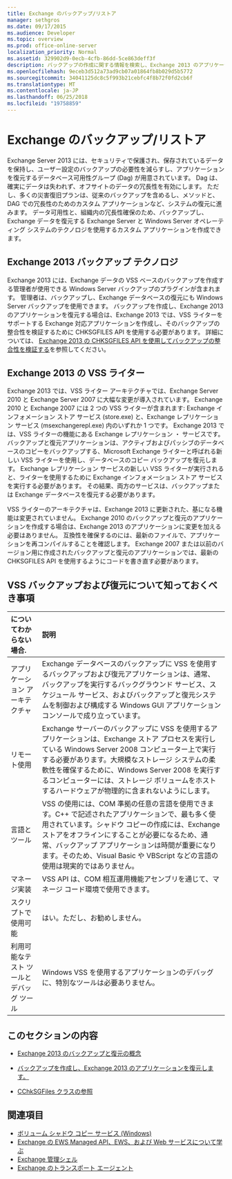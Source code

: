 ```yaml
---
title: Exchange のバックアップ/リストア
manager: sethgros
ms.date: 09/17/2015
ms.audience: Developer
ms.topic: overview
ms.prod: office-online-server
localization_priority: Normal
ms.assetid: 329902d9-0ecb-4cfb-86dd-5ce863deff3f
description: バックアップの作成に関する情報を検索し、Exchange 2013 のアプリケーションを復元します。
ms.openlocfilehash: 9eceb3d512a73ad9cb07a01864fb8b029d5b5772
ms.sourcegitcommit: 34041125dc8c5f993b21cebfc4f8b72f0fd2cb6f
ms.translationtype: MT
ms.contentlocale: ja-JP
ms.lasthandoff: 06/25/2018
ms.locfileid: "19758859"
---
```

# <a name="backup-and-restore-for-exchange"></a>Exchange のバックアップ/リストア
  
Exchange Server 2013 には、セキュリティで保護され、保存されているデータを保持し、ユーザー設定のバックアップの必要性を減らすし、アプリケーションを復元するデータベース可用性グループ (Dag) が用意されています。 Dag は、確実にデータは失われず、オフサイトのデータの冗長性を有効にします。 ただし、多くの災害復旧プランは、従来のバックアップを含めるし、メソッドと、DAG での冗長性のためのカスタム アプリケーションなど、システムの復元に進みます。 データ可用性と、組織内の冗長性確保のため、バックアップし、Exchange データを復元する Exchange Server と Windows Server オペレーティング システムのテクノロジを使用するカスタム アプリケーションを作成できます。

<a name="bk_plugin"> </a>

## <a name="backup-technologies-in-exchange-2013"></a>Exchange 2013 バックアップ テクノロジ

Exchange 2013 には、Exchange データの VSS ベースのバックアップを作成する管理者が使用できる Windows Server バックアップのプラグインが含まれます。 管理者は、バックアップし、Exchange データベースの復元にも Windows Server バックアップを使用できます。 バックアップを作成し、Exchange 2013 のアプリケーションを復元する場合は、Exchange 2013 では、VSS ライターをサポートする Exchange 対応アプリケーションを作成し、そのバックアップの整合性を検証するために CHKSGFILES API を使用する必要があります。 詳細については、 [Exchange 2013 の CHKSGFILES API を使用してバックアップの整合性を検証する](how-to-validate-backup-integrity-by-using-the-chksgfiles-api-in-exchange.md)を参照してください。

<a name="bk_vsswriter"> </a>

## <a name="vss-writer-in-exchange-2013"></a>Exchange 2013 の VSS ライター

Exchange 2013 では、VSS ライター アーキテクチャでは、Exchange Server 2010 と Exchange Server 2007 に大幅な変更が導入されています。 Exchange 2010 と Exchange 2007 には 2 つの VSS ライターが含まれます: Exchange インフォメーション ストア サービス (store.exe) と、Exchange レプリケーション サービス (msexchangerepl.exe) 内のいずれか 1 つです。 Exchange 2013 では、VSS ライターの機能にある Exchange レプリケーション ・ サービスです。 バックアップと復元アプリケーションは、アクティブおよびパッシブのデータベースのコピーをバックアップする、Microsoft Exchange ライターと呼ばれる新しい VSS ライターを使用し、データベースのコピー バックアップを復元します。 Exchange レプリケーション サービスの新しい VSS ライターが実行されると、ライターを使用するために Exchange インフォメーション ストア サービスを実行する必要があります。 その結果、両方のサービスは、バックアップまたは Exchange データベースを復元する必要があります。
  
VSS ライターのアーキテクチャは、Exchange 2013 に更新された、基になる機能は変更されていません。 Exchange 2010 のバックアップと復元のアプリケーションを作成する場合は、Exchange 2013 のアプリケーションに変更を加える必要はありません。 互換性を確保するのには、最新のファイルで、アプリケーションを再コンパイルすることを確認します。 Exchange 2007 または以前のバージョン用に作成されたバックアップと復元のアプリケーションでは、最新の CHKSGFILES API を使用するようにコードを書き直す必要があります。
  
## <a name="what-you-need-to-know-about-vss-backup-and-restore"></a>VSS バックアップおよび復元について知っておくべき事項

|についてわからない場合.|説明|
|:-----|:-----|
|アプリケーション アーキテクチャ  <br/> |Exchange データベースのバックアップに VSS を使用するバックアップおよび復元アプリケーションは、通常、バックアップを実行するバックグラウンド サービス、スケジュール サービス、およびバックアップと復元システムを制御および構成する Windows GUI アプリケーション コンソールで成り立っています。  <br/> |
|リモート使用  <br/> |Exchange サーバーのバックアップに VSS を使用するアプリケーションは、Exchange ストア プロセスを実行している Windows Server 2008 コンピューター上で実行する必要があります。大規模なストレージ システムの柔軟性を確保するために、Windows Server 2008 を実行するコンピューターには、ストレージ ボリュームをホストするハードウェアが物理的に含まれないようにします。  <br/> |
|言語とツール  <br/> |VSS の使用には、COM 準拠の任意の言語を使用できます。C++ で記述されたアプリケーションで、最も多く使用されています。シャドウ コピーの作成には、Exchange ストアをオフラインにすることが必要になるため、通常、バックアップ アプリケーションは時間が重要になります。そのため、Visual Basic や VBScript などの言語の使用は現実的ではありません。  <br/> |
|マネージ実装  <br/> |VSS API は、COM 相互運用機能アセンブリを通じて、マネージ コード環境で使用できます。  <br/> |
|スクリプトで使用可能  <br/> |はい。ただし、お勧めしません。  <br/> |
|利用可能なテスト ツールとデバッグ ツール  <br/> |Windows VSS を使用するアプリケーションのデバッグに、特別なツールは必要ありません。  <br/> |
   
## <a name="in-this-section"></a>このセクションの内容

- [Exchange 2013 のバックアップと復元の概念](backup-and-restore-concepts-for-exchange-2013.md)
    
- [バックアップを作成し、Exchange 2013 のアプリケーションを復元します。](build-backup-and-restore-applications-for-exchange-2013.md)
    
- [CChkSGFiles クラスの参照](cchksgfiles-class-reference.md)
    
## <a name="see-also"></a>関連項目

- [ボリューム シャドウ コピー サービス (Windows)](http://msdn.microsoft.com/en-us/library/windows/desktop/bb968832%28v=vs.85%29.aspx)   
- [Exchange の EWS Managed API、EWS、および Web サービスについて学ぶ](../exchange-web-services/explore-the-ews-managed-api-ews-and-web-services-in-exchange.md)  
- [Exchange 管理シェル](../management/exchange-management-shell.md)   
- [Exchange のトランスポート エージェント](../transport-agents/transport-agents-in-exchange-2013.md) 
    

